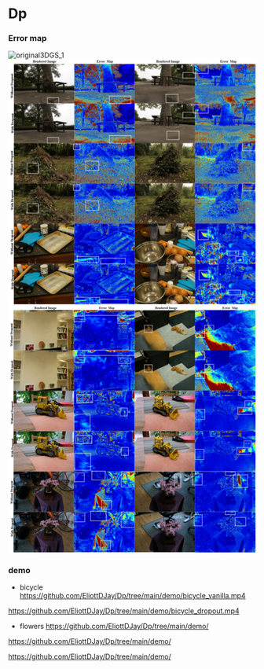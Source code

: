 # Dp

### Error map
![original3DGS_1](demo/original3DGS_1.png)
![original3DGS_1](demo/original3DGS_2.png)
![original3DGS_1](demo/original3DGS_3.png)


### demo

- bicycle
https://github.com/EliottDJay/Dp/tree/main/demo/bicycle_vanilla.mp4

https://github.com/EliottDJay/Dp/tree/main/demo/bicycle_dropout.mp4


- flowers
https://github.com/EliottDJay/Dp/tree/main/demo/


https://github.com/EliottDJay/Dp/tree/main/demo/

https://github.com/EliottDJay/Dp/tree/main/demo/
